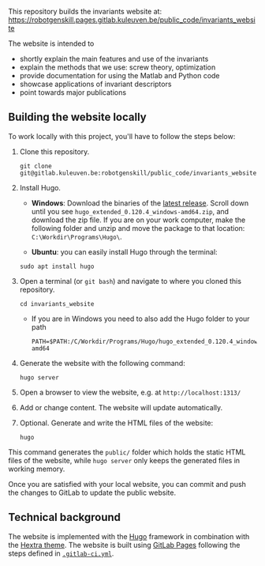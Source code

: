 This repository builds the invariants website at: https://robotgenskill.pages.gitlab.kuleuven.be/public_code/invariants_website

The website is intended to 
- shortly explain the main features and use of the invariants
- explain the methods that we use: screw theory, optimization
- provide documentation for using the Matlab and Python code
- showcase applications of invariant descriptors
- point towards major publications

## Building the website locally

To work locally with this project, you'll have to follow the steps below:

1. Clone this repository.

   ```shell
   git clone git@gitlab.kuleuven.be:robotgenskill/public_code/invariants_website.git
   ```

1. Install Hugo. 

   - **Windows**: Download the binaries of the [latest release](https://github.com/gohugoio/hugo/releases/tag/v0.120.4). Scroll down until you see `hugo_extended_0.120.4_windows-amd64.zip`, and download the zip file. If you are on your work computer, make the following folder and unzip and move the package to that location: `C:\Workdir\Programs\Hugo\`. 

   - **Ubuntu**: you can easily install Hugo through the terminal:

   ```shell
   sudo apt install hugo
   ```

1. Open a terminal (or `git bash`) and navigate to where you cloned this repository. 

   ```shell
   cd invariants_website
   ```

      - If you are in Windows you need to also add the Hugo folder to your path

         ```shell
         PATH=$PATH:/C/Workdir/Programs/Hugo/hugo_extended_0.120.4_windows-amd64
         ```

1. Generate the website with the following command:

   ```shell
   hugo server
   ```

1. Open a browser to view the website, e.g. at `http://localhost:1313/`
1. Add or change content. The website will update automatically.
1. Optional. Generate and write the HTML files of the website:

   ```shell
   hugo
   ```

This command generates the `public/` folder which holds the static HTML files of the website, while `hugo server` only keeps the generated files in working memory.

Once you are satisfied with your local website, you can commit and push the changes to GitLab to update the public website.

## Technical background

The website is implemented with the [Hugo](https://gohugo.io) framework in combination with the [Hextra theme](https://github.com/imfing/hextra). The website is built using [GitLab Pages](https://about.gitlab.com/stages-devops-lifecycle/pages/) following the steps defined in [`.gitlab-ci.yml`](.gitlab-ci.yml).

